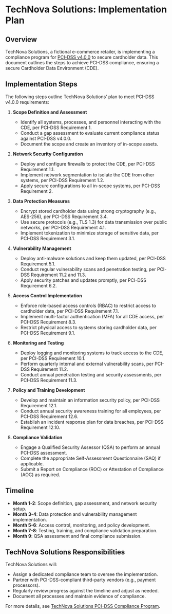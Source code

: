 # TechNova Solutions: Implementation Plan

## Overview
TechNova Solutions, a fictional e-commerce retailer, is implementing a compliance program for [PCI-DSS v4.0.0](https://www.pcisecuritystandards.org/document_library/?document=pci_dss) to secure cardholder data. This document outlines the steps to achieve PCI-DSS compliance, ensuring a secure Cardholder Data Environment (CDE).

## Implementation Steps
The following steps outline TechNova Solutions’ plan to meet PCI-DSS v4.0.0 requirements:

1. **Scope Definition and Assessment**
   - Identify all systems, processes, and personnel interacting with the CDE, per PCI-DSS Requirement 1.
   - Conduct a gap assessment to evaluate current compliance status against PCI-DSS v4.0.0.
   - Document the scope and create an inventory of in-scope assets.

2. **Network Security Configuration**
   - Deploy and configure firewalls to protect the CDE, per PCI-DSS Requirement 1.1.
   - Implement network segmentation to isolate the CDE from other systems, per PCI-DSS Requirement 1.2.
   - Apply secure configurations to all in-scope systems, per PCI-DSS Requirement 2.

3. **Data Protection Measures**
   - Encrypt stored cardholder data using strong cryptography (e.g., AES-256), per PCI-DSS Requirement 3.4.
   - Use secure protocols (e.g., TLS 1.3) for data transmission over public networks, per PCI-DSS Requirement 4.1.
   - Implement tokenization to minimize storage of sensitive data, per PCI-DSS Requirement 3.1.

4. **Vulnerability Management**
   - Deploy anti-malware solutions and keep them updated, per PCI-DSS Requirement 5.1.
   - Conduct regular vulnerability scans and penetration testing, per PCI-DSS Requirement 11.2 and 11.3.
   - Apply security patches and updates promptly, per PCI-DSS Requirement 6.2.

5. **Access Control Implementation**
   - Enforce role-based access controls (RBAC) to restrict access to cardholder data, per PCI-DSS Requirement 7.1.
   - Implement multi-factor authentication (MFA) for all CDE access, per PCI-DSS Requirement 8.3.
   - Restrict physical access to systems storing cardholder data, per PCI-DSS Requirement 9.1.

6. **Monitoring and Testing**
   - Deploy logging and monitoring systems to track access to the CDE, per PCI-DSS Requirement 10.1.
   - Perform quarterly internal and external vulnerability scans, per PCI-DSS Requirement 11.2.
   - Conduct annual penetration testing and security assessments, per PCI-DSS Requirement 11.3.

7. **Policy and Training Development**
   - Develop and maintain an information security policy, per PCI-DSS Requirement 12.1.
   - Conduct annual security awareness training for all employees, per PCI-DSS Requirement 12.6.
   - Establish an incident response plan for data breaches, per PCI-DSS Requirement 12.10.

8. **Compliance Validation**
   - Engage a Qualified Security Assessor (QSA) to perform an annual PCI-DSS assessment.
   - Complete the appropriate Self-Assessment Questionnaire (SAQ) if applicable.
   - Submit a Report on Compliance (ROC) or Attestation of Compliance (AOC) as required.

## Timeline
- **Month 1-2**: Scope definition, gap assessment, and network security setup.
- **Month 3-4**: Data protection and vulnerability management implementation.
- **Month 5-6**: Access control, monitoring, and policy development.
- **Month 7-8**: Testing, training, and compliance validation preparation.
- **Month 9**: QSA assessment and final compliance submission.

## TechNova Solutions Responsibilities
TechNova Solutions will:
- Assign a dedicated compliance team to oversee the implementation.
- Partner with PCI-DSS-compliant third-party vendors (e.g., payment processors).
- Regularly review progress against the timeline and adjust as needed.
- Document all processes and maintain evidence of compliance.

For more details, see [TechNova Solutions PCI-DSS Compliance Program](../TechNovaSolutionsPCIDSSCompliance.md).
